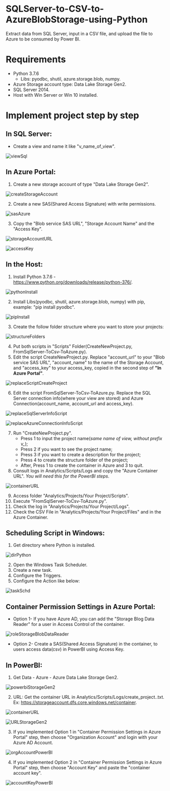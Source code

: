 # SQLServer-to-CSV-to-AzureBlobStorage-using-Python
Extract data from SQL Server, input in a CSV file, and upload the file to Azure to be consumed by Power BI.

# Requirements
* Python 3.7.6
  * Libs: pyodbc, shutil, azure.storage.blob, numpy.
* Azure Storage account type: Data Lake Storage Gen2.
* SQL Server 2014.
* Host with Win Server or Win 10 installed.

# Implement project step by step

## In SQL Server:
* Create a view and name it like "v_name_of_view".

![viewSql](https://github.com/andreismael/SQLServer-to-CSV-to-AzureBlobStorage-using-Python/blob/master/Images/viewSqlServer.png)
  
## In Azure Portal:
1. Create a new storage account of type "Data Lake Storage Gen2".

![createStorageAccount](https://github.com/andreismael/SQLServer-to-CSV-to-AzureBlobStorage-using-Python/blob/master/Images/storageAccountAzure.png)

2. Create a new SAS(Shared Access Signature) with write permissions.

![sasAzure](https://github.com/andreismael/SQLServer-to-CSV-to-AzureBlobStorage-using-Python/blob/master/Images/sasAzure.png)

3. Copy the "Blob service SAS URL", "Storage Account Name" and the "Access Key".

![storageAccountURL](https://github.com/andreismael/SQLServer-to-CSV-to-AzureBlobStorage-using-Python/blob/master/Images/blobServiceSasURL.png)

![accessKey](https://github.com/andreismael/SQLServer-to-CSV-to-AzureBlobStorage-using-Python/blob/master/Images/accessKey.png)

## In the Host:
1. Install Python 3.7.6 - https://www.python.org/downloads/release/python-376/.

![pythonInstall](https://github.com/andreismael/SQLServer-to-CSV-to-AzureBlobStorage-using-Python/blob/master/Images/pythonInstall.png)

2. Install Libs(pyodbc, shutil, azure.storage.blob, numpy) with pip, example: "pip install pyodbc".

![pipInstall](https://github.com/andreismael/SQLServer-to-CSV-to-AzureBlobStorage-using-Python/blob/master/Images/pipInstall.png)

3. Create the follow folder structure where you want to store your projects:

![structureFolders](https://github.com/andreismael/SQLServer-to-CSV-to-AzureBlobStorage-using-Python/blob/master/Images/structureFolders.png)

4. Put both scripts in "Scripts" Folder(CreateNewProject.py, FromSqlServer-ToCsv-ToAzure.py).
5. Edit the script CreateNewProject.py. Replace "account_url" to your "Blob service SAS URL", "account_name" to the name of the Storage Account, and "access_key" to your access_key, copied in the second step of **"In Azure Portal"**.

![replaceScriptCreateProject](https://github.com/andreismael/SQLServer-to-CSV-to-AzureBlobStorage-using-Python/blob/master/Images/replaceScriptCreateProject.png)

6. Edit the script FromSqlServer-ToCsv-ToAzure.py. Replace the SQL Server connection info(where your view are stored) and Azure Connection(account_name, account_url and access_key).

![replaceSqlServerInfoScript](https://github.com/andreismael/SQLServer-to-CSV-to-AzureBlobStorage-using-Python/blob/master/Images/replaceSqlServerInfoScript.png)

![replaceAzureConnectionInfoScript](https://github.com/andreismael/SQLServer-to-CSV-to-AzureBlobStorage-using-Python/blob/master/Images/replaceAzureConnectionInfoScript.png)

7. Run "CreateNewProject.py". 
    - Press 1 to input the project name(*same name of view, without prefix v_*);
    - Press 2 if you want to see the project name;
    - Press 3 if you want to create a description for the project;
    - Press 4 to create the structure folder of the project;
    - After, Press 1 to create the container in Azure and 3 to quit.
8. Consult logs in Analytics/Scripts/Logs and copy the "Azure Container URL". *You will need this for the PowerBI steps*.

![containerURL](https://github.com/andreismael/SQLServer-to-CSV-to-AzureBlobStorage-using-Python/blob/master/Images/containerURL.png)

9. Access folder "Analytics/Projects/Your Project/Scripts".
10. Execute "FromSqlServer-ToCsv-ToAzure.py".
11. Check the log in "Analytics/Projects/Your Project/Logs". 
12. Check the CSV File in "Analytics/Projects/Your Project/Files" and in the Azure Container.

## Scheduling Script in Windows:
1. Get directory where Python is installed.

![dirPython](https://github.com/andreismael/SQLServer-to-CSV-to-AzureBlobStorage-using-Python/blob/master/Images/dirPython.png)

2. Open the Windows Task Scheduler.
3. Create a new task.
4. Configure the Triggers.
5. Configure the Action like below:

![taskSchd](https://github.com/andreismael/SQLServer-to-CSV-to-AzureBlobStorage-using-Python/blob/master/Images/taskSchd.png)
  
## Container Permission Settings in Azure Portal:
* Option 1- If you have Azure AD, you can add the "Storage Blog Data Reader" for a user in Access Control of the container.

![roleStorageBlobDataReader](https://github.com/andreismael/SQLServer-to-CSV-to-AzureBlobStorage-using-Python/blob/master/Images/roleStorageBlobDataReader.png)

* Option 2- Create a SAS(Shared Access Signature) in the container, to users access data(csv) in PowerBI using Access Key.
  
## In PowerBI:
1. Get Data - Azure - Azure Data Lake Storage Gen2.

![powerbiStorageGen2](https://github.com/andreismael/SQLServer-to-CSV-to-AzureBlobStorage-using-Python/blob/master/Images/powerbiStorageGen2.png)

2. URL: Get the container URL in Analytics/Scripts/Logs/create_project..txt. Ex: https://storageaccount.dfs.core.windows.net/container.

![containerURL](https://github.com/andreismael/SQLServer-to-CSV-to-AzureBlobStorage-using-Python/blob/master/Images/containerURL.png)

![URLStorageGen2](https://github.com/andreismael/SQLServer-to-CSV-to-AzureBlobStorage-using-Python/blob/master/Images/URLStorageGen2.png)

3. If you implemented Option 1 in "Container Permission Settings in Azure Portal" step, then choose "Organization Account" and login with your Azure AD Account. 

![orgAccountPowerBI](https://github.com/andreismael/SQLServer-to-CSV-to-AzureBlobStorage-using-Python/blob/master/Images/orgAccountPowerBI.png)

4. If you implemented Option 2 in "Container Permission Settings in Azure Portal" step, then choose "Account Key" and paste the "container account key".
  
![accountKeyPowerBI](https://github.com/andreismael/SQLServer-to-CSV-to-AzureBlobStorage-using-Python/blob/master/Images/accountKeyPowerBI.png)
  
